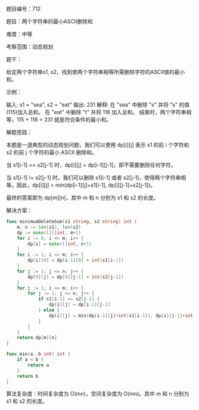 题目编号：712

题目：两个字符串的最小ASCII删除和

难度：中等

考察范围：动态规划

题干：

给定两个字符串s1, s2，找到使两个字符串相等所需删除字符的ASCII值的最小和。

示例：

输入: s1 = "sea", s2 = "eat"
输出: 231
解释: 在 "sea" 中删除 "s" 并将 "s" 的值(115)加入总和。
在 "eat" 中删除 "t" 并将 116 加入总和。
结束时，两个字符串相等，115 + 116 = 231 就是符合条件的最小和。

解题思路：

本题是一道典型的动态规划问题，我们可以使用 dp[i][j] 表示 s1 的前 i 个字符和 s2 的前 j 个字符的最小 ASCII 删除和。

当 s1[i-1] == s2[j-1] 时，dp[i][j] = dp[i-1][j-1]，即不需要删除任何字符。

当 s1[i-1] != s2[j-1] 时，我们可以删除 s1[i-1] 或者 s2[j-1]，使得两个字符串相等。因此，dp[i][j] = min(dp[i-1][j]+s1[i-1], dp[i][j-1]+s2[j-1])。

最终的答案即为 dp[m][n]，其中 m 和 n 分别为 s1 和 s2 的长度。

解决方案：

```go
func minimumDeleteSum(s1 string, s2 string) int {
    m, n := len(s1), len(s2)
    dp := make([][]int, m+1)
    for i := 0; i <= m; i++ {
        dp[i] = make([]int, n+1)
    }
    for i := 1; i <= m; i++ {
        dp[i][0] = dp[i-1][0] + int(s1[i-1])
    }
    for j := 1; j <= n; j++ {
        dp[0][j] = dp[0][j-1] + int(s2[j-1])
    }
    for i := 1; i <= m; i++ {
        for j := 1; j <= n; j++ {
            if s1[i-1] == s2[j-1] {
                dp[i][j] = dp[i-1][j-1]
            } else {
                dp[i][j] = min(dp[i-1][j]+int(s1[i-1]), dp[i][j-1]+int(s2[j-1]))
            }
        }
    }
    return dp[m][n]
}

func min(a, b int) int {
    if a < b {
        return a
    }
    return b
}
```

算法复杂度：时间复杂度为 O(mn)，空间复杂度为 O(mn)。其中 m 和 n 分别为 s1 和 s2 的长度。